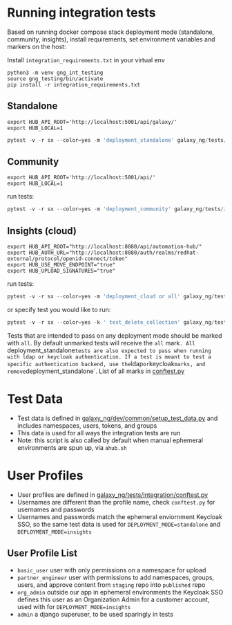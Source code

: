 # Running integration tests
Based on running docker compose stack deployment mode (standalone, community, insights), install requirements, set environment variables and markers on the host:


Install `integration_requirements.txt` in your virtual env
```
python3 -m venv gng_int_testing
source gng_testing/bin/activate
pip install -r integration_requirements.txt
```

## Standalone
```
export HUB_API_ROOT='http://localhost:5001/api/galaxy/'
export HUB_LOCAL=1
```

```python
pytest -v -r sx --color=yes -m 'deployment_standalone' galaxy_ng/tests/integration
```

## Community
```
export HUB_API_ROOT='http://localhost:5001/api/'
export HUB_LOCAL=1
```

run tests:
```python
pytest -v -r sx --color=yes -m 'deployment_community' galaxy_ng/tests/integration
```

## Insights (cloud)
```
export HUB_API_ROOT="http://localhost:8080/api/automation-hub/"
export HUB_AUTH_URL="http://localhost:8080/auth/realms/redhat-external/protocol/openid-connect/token"
export HUB_USE_MOVE_ENDPOINT="true"
export HUB_UPLOAD_SIGNATURES="true"
```

run tests:
```python
pytest -v -r sx --color=yes -m 'deployment_cloud or all' galaxy_ng/tests/integration
```

or specify test you would like to run:
```python
pytest -v -r sx --color=yes -k ' test_delete_collection' galaxy_ng/tests/integration
```

Tests that are intended to pass on any deployment mode should be marked with `all`. By default unmarked tests will receive the `all` mark`.
All `deployment_standalone` tests are also expected to pass when running with ldap or keycloak authentication. If a test is meant to test a specific authentication backend, use the `ldap` or `keycloak` marks, and remove `deployment_standalone`.
List of all marks in [conftest.py](https://github.com/ansible/galaxy_ng/blob/master/galaxy_ng/tests/integration/conftest.py)



# Test Data
* Test data is defined in [galaxy_ng/dev/common/setup_test_data.py](https://github.com/ansible/galaxy_ng/blob/master/dev/common/setup_test_data.py) and includes namespaces, users, tokens, and groups
* This data is used for all ways the integration tests are run
* Note: this script is also called by default when manual ephemeral environments are spun up, via `ahub.sh`

# User Profiles
* User profiles are defined in [galaxy_ng/tests/integration/conftest.py](https://github.com/ansible/galaxy_ng/blob/master/galaxy_ng/tests/integration/conftest.py)
* Usernames are different than the profile name, check `conftest.py` for usernames and passwords
* Usernames and passwords match the ephemeral enviornment Keycloak SSO, so the same test data is used for `DEPLOYMENT_MODE=standalone` and `DEPLOYMENT_MODE=insights`

## User Profile List
* `basic_user` user with only permissions on a namespace for upload
* `partner_engineer` user with permissions to add namespaces, groups, users, and approve content from `staging` repo into `published` repo
* `org_admin` outside our app in ephemeral environments the Keycloak SSO defines this user as an Organization Admin for a customer account, used with for `DEPLOYMENT_MODE=insights`
* `admin` a django superuser, to be used sparingly in tests
